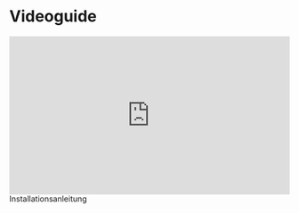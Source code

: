 # Videoguide

<iframe style="width: 100%;aspect-ratio:16/9;" src="https://www.youtube.com/embed/Xop5QWiw_5I" frameborder="0" allowfullscreen></iframe>
<figcaption markdown>
Installationsanleitung

</figcaption>
            
